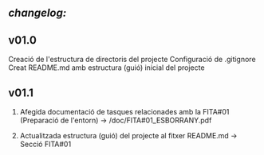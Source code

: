 ## *changelog:*

v01.0
-----
Creació de l'estructura de directoris del projecte
Configuració de .gitignore
Creat README.md amb estructura (guió) inicial del projecte

v01.1
-----
1) Afegida documentació de tasques relacionades  amb la FITA#01 (Preparació de l'entorn) -> /doc/FITA#01_ESBORRANY.pdf

2) Actualitzada estructura (guió) del projecte al fitxer README.md -> Secció FITA#01


